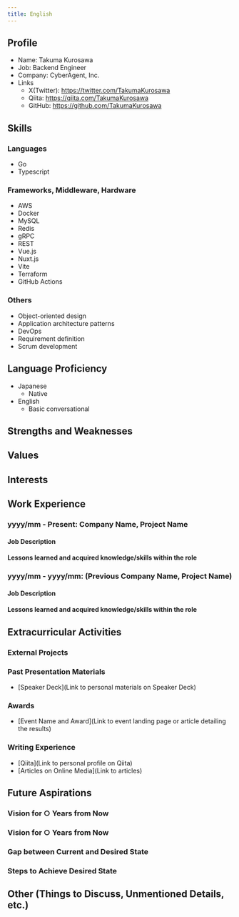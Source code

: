 ```yaml
---
title: English
---
```


## Profile
- Name: Takuma Kurosawa
- Job: Backend Engineer
- Company: CyberAgent, Inc.
- Links
  - X(Twitter): https://twitter.com/TakumaKurosawa
  - Qiita: https://qiita.com/TakumaKurosawa
  - GitHub: https://github.com/TakumaKurosawa

## Skills
### Languages
- Go
- Typescript

### Frameworks, Middleware, Hardware
- AWS
- Docker
- MySQL
- Redis
- gRPC
- REST
- Vue.js
- Nuxt.js
- Vite
- Terraform
- GitHub Actions

### Others
- Object-oriented design
- Application architecture patterns
- DevOps
- Requirement definition
- Scrum development

## Language Proficiency

- Japanese
    - Native
- English
    - Basic conversational

## Strengths and Weaknesses

## Values

## Interests

## Work Experience
### yyyy/mm - Present: Company Name, Project Name
#### Job Description
#### Lessons learned and acquired knowledge/skills within the role

### yyyy/mm - yyyy/mm: (Previous Company Name, Project Name)
#### Job Description
#### Lessons learned and acquired knowledge/skills within the role

## Extracurricular Activities

### External Projects

### Past Presentation Materials
- [Speaker Deck](Link to personal materials on Speaker Deck)

### Awards
- [Event Name and Award](Link to event landing page or article detailing the results)

### Writing Experience
- [Qiita](Link to personal profile on Qiita)
- [Articles on Online Media](Link to articles)

## Future Aspirations
### Vision for ○ Years from Now
### Vision for ○ Years from Now

### Gap between Current and Desired State
### Steps to Achieve Desired State

## Other (Things to Discuss, Unmentioned Details, etc.)
